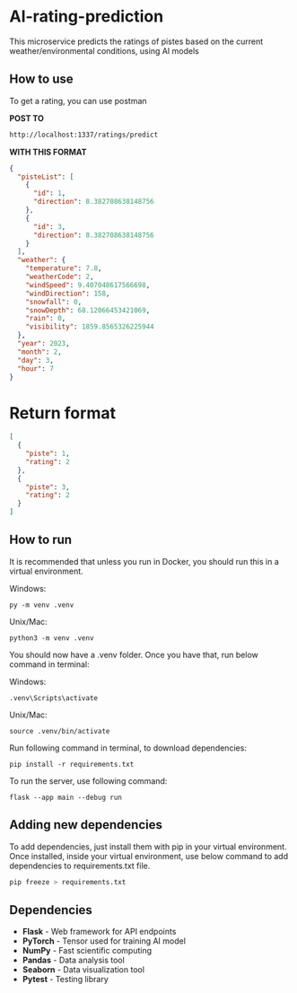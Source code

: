 # AI-rating-prediction

This microservice predicts the ratings of pistes based on the current weather/environmental conditions, using AI models

## How to use

To get a rating, you can use postman

<b>POST TO</b>

```html
http://localhost:1337/ratings/predict
```

<b>WITH THIS FORMAT</b>

```json
{
  "pisteList": [
    {
      "id": 1,
      "direction": 8.382708638148756
    },
    {
      "id": 3,
      "direction": 8.382708638148756
    }
  ],
  "weather": {
    "temperature": 7.8,
    "weatherCode": 2,
    "windSpeed": 9.407048617566698,
    "windDirection": 158,
    "snowfall": 0,
    "snowDepth": 68.12066453421069,
    "rain": 0,
    "visibility": 1859.8565326225944
  },
  "year": 2023,
  "month": 2,
  "day": 3,
  "hour": 7
}
```

# Return format

```json
[
  {
    "piste": 1,
    "rating": 2
  },
  {
    "piste": 3,
    "rating": 2
  }
]
```

## How to run

It is recommended that unless you run in Docker, you should run this in a virtual environment.

Windows:

```
py -m venv .venv
```

Unix/Mac:

```
python3 -m venv .venv
```

You should now have a .venv folder.
Once you have that, run below command in terminal:

Windows:

```
.venv\Scripts\activate
```

Unix/Mac:

```
source .venv/bin/activate
```

Run following command in terminal, to download dependencies:

```
pip install -r requirements.txt
```

To run the server, use following command:

```
flask --app main --debug run
```

## Adding new dependencies

To add dependencies, just install them with pip in your virtual environment. Once installed, inside your virtual environment, use below command to add dependencies to requirements.txt file.

```py
pip freeze > requirements.txt
```

## Dependencies

- <strong>Flask</strong> - Web framework for API endpoints
- <strong>PyTorch</strong> - Tensor used for training AI model
- <strong>NumPy</strong> - Fast scientific computing
- <strong>Pandas</strong> - Data analysis tool
- <strong>Seaborn</strong> - Data visualization tool
- <strong>Pytest</strong> - Testing library
